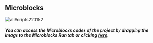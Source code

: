 ## Microblocks
![allScripts220152](https://user-images.githubusercontent.com/112697142/191754230-ab35c90b-4697-4bc0-8958-30c8e19f21e8.png)


##### You can access the Microblocks codes of the project by dragging the image to the Microblocks Run tab or clicking [here](https://microblocks.fun/run/microblocks.html#scripts=GP%20Scripts%0Adepends%20%27PicoBricks%27%20%27Servo%27%0A%0Ascript%20520%20101%20%7B%0AwhenCondition%20%28%28%27pb_light_sensor%20%280-100%29%20%25%27%29%20%3C%2094%29%0AsetServoSpeed%2021%20100%0AsetServoAngle%2021%2090%0AwaitMillis%20100%0AsetServoAngle%2021%200%0AwaitMillis%20500%0A%7D%0A%0A "here").
